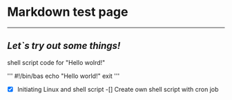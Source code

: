 # **Markdown test page**
---

## *Let`s try out some things!*

shell script code for "Hello wolrd!"

'''
#!/bin/bas
echo "Hello world!"
exit
'''

-[x] Initiating Linux and shell script
-[]	 Create own shell script with cron job


